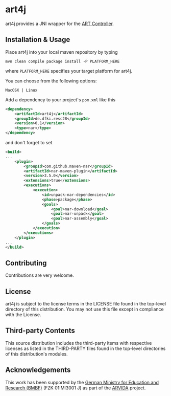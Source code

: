 # art4j
art4j provides a JNI wrapper for the [ART Controller](http://www.ar-tracking.com/products/tracking-systems/arttrack-system/art-controller/).

## Installation & Usage
Place art4j into your local maven repository by typing 
```
mvn clean compile package install -P PLATFORM_HERE
```
where `PLATFORM_HERE` specifies your target platform for art4j.

You can choose from the following options:
```
MacOSX | Linux
```

Add a dependency to your project's `pom.xml` like this
```xml
<dependency>
    <artifactId>art4j</artifactId>
    <groupId>de.dfki.resc28</groupId>
    <version>0.1</version>
    <type>nar</type>
</dependency>
```
and don't forget to set 
```xml
<build>
...
    <plugin>
        <groupId>com.github.maven-nar</groupId>
        <artifactId>nar-maven-plugin</artifactId>
        <version>3.5.0</version>
        <extensions>true</extensions>
        <executions>
            <execution>
                <id>unpack-nar-dependencies</id>
                <phase>package</phase>
                <goals>
                    <goal>nar-download</goal>
                    <goal>nar-unpack</goal>
                    <goal>nar-assembly</goal>
                </goals>
            </execution>
        </executions>
    </plugin>
...
</build>
```

## Contributing
Contributions are very welcome.

## License
art4j is subject to the license terms in the LICENSE file found in the top-level directory of this distribution. You may not use this file except in compliance with the License.

## Third-party Contents
This source distribution includes the third-party items with respective licenses as listed in the THIRD-PARTY files found in the top-level directories of this distribution's modules.

## Acknowledgements
This work has been supported by the [German Ministry for Education and Research (BMBF)](http://www.bmbf.de/en/index.html) (FZK 01IMI3001 J) as part of the [ARVIDA](http://www.arvida.de/) project.
